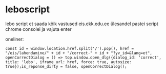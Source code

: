 # leboscript
lebo script
et saada kõik vastused eis.ekk.edu.ee ülesandel
pastei script chrome consolei ja vajuta enter

oneliner:
```
const id = window.location.href.split('/').pop(), href = "/eis/lahendamine/" + id + "/correct-" + id + "?yv_id=&lang=et", openCorrectDialog = () => top.window.open_dlg({dialog_id: 'correct', title: 'lebo', iframe_url: href, force: true, autosize: true});is_reponse_dirty = false, openCorrectDialog();
```
